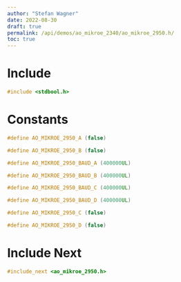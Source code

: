 ```yaml
---
author: "Stefan Wagner"
date: 2022-08-30
draft: true
permalink: /api/demos/ao_mikroe_2340/ao_mikroe_2950.h/
toc: true
---
```


# Include

```c
#include <stdbool.h>
```

# Constants

```c
#define AO_MIKROE_2950_A (false)
```

```c
#define AO_MIKROE_2950_B (false)
```

```c
#define AO_MIKROE_2950_BAUD_A (400000UL)
```

```c
#define AO_MIKROE_2950_BAUD_B (400000UL)
```

```c
#define AO_MIKROE_2950_BAUD_C (400000UL)
```

```c
#define AO_MIKROE_2950_BAUD_D (400000UL)
```

```c
#define AO_MIKROE_2950_C (false)
```

```c
#define AO_MIKROE_2950_D (false)
```

# Include Next

```c
#include_next <ao_mikroe_2950.h>
```
